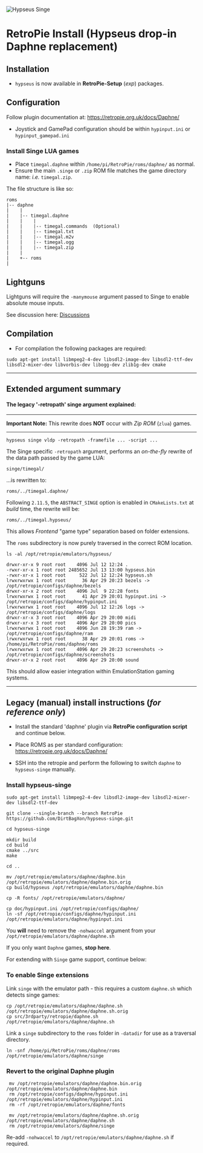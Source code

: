 ![Hypseus Singe](https://raw.githubusercontent.com/DirtBagXon/hypseus-singe/master/screenshots/hypseus-logo.png)

# RetroPie Install (Hypseus drop-in Daphne replacement)

## Installation

* `hypseus` is now available in **RetroPie-Setup** (_exp_) packages.

## Configuration

Follow plugin documentation at: https://retropie.org.uk/docs/Daphne/

* Joystick and GamePad configuration should be within `hypinput.ini` or `hypinput_gamepad.ini`

### Install Singe LUA games

* Place ``timegal.daphne`` within ``/home/pi/RetroPie/roms/daphne/`` as normal.
* Ensure the main ``.singe`` or ``.zip`` ROM file matches the game directory name: *i.e.* ``timegal.zip``.

The file structure is like so:

    roms
    |-- daphne
    |    |
    |    |-- timegal.daphne
    |    |    |
    |    |    |-- timegal.commands  (Optional)
    |    |    |-- timegal.txt
    |    |    |-- timegal.m2v
    |    |    |-- timegal.ogg
    |    |    |-- timegal.zip
    |    |
    |    +-- roms
    |


## Lightguns

Lightguns will require the ``-manymouse`` argument passed to Singe to enable absolute mouse inputs.

See discussion here: [Discussions](https://github.com/DirtBagXon/hypseus-singe/discussions/)

## Compilation

* For compilation the following packages are required:

```
sudo apt-get install libmpeg2-4-dev libsdl2-image-dev libsdl2-ttf-dev libsdl2-mixer-dev libvorbis-dev libogg-dev zlib1g-dev cmake
```

  *  *  *  *  *

## Extended argument summary

#### The legacy '-retropath' singe argument explained:

  *  *  *  *  *

**Important Note:** This rewrite does **NOT** occur with _Zip ROM_ (`zlua`) games.

  *  *  *  *  *

    hypseus singe vldp -retropath -framefile ... -script ...

The Singe specific ``-retropath`` argument, performs an *on-the-fly* rewrite of the data path passed by the game LUA:

    singe/timegal/

...is rewritten to:

    roms/../timegal.daphne/

Following ``2.11.5``, the ``ABSTRACT_SINGE`` option is enabled in ``CMakeLists.txt`` at _build_ time, the rewrite will be:

    roms/../timegal.hypseus/

This allows _Frontend_ "game type" separation based on folder extensions.

The ``roms`` subdirectory is now purely traversed in the correct ROM location.

    ls -al /opt/retropie/emulators/hypseus/

    drwxr-xr-x 9 root root    4096 Jul 12 12:24 .
    -rwxr-xr-x 1 root root 2485652 Jul 13 13:00 hypseus.bin
    -rwxr-xr-x 1 root root     522 Jul 12 12:24 hypseus.sh
    lrwxrwxrwx 1 root root      36 Apr 29 20:23 bezels -> /opt/retropie/configs/daphne/bezels
    drwxr-xr-x 2 root root    4096 Jul  9 22:28 fonts
    lrwxrwxrwx 1 root root      41 Apr 29 20:01 hypinput.ini -> /opt/retropie/configs/daphne/hypinput.ini
    lrwxrwxrwx 1 root root    4096 Jul 12 12:26 logs -> /opt/retropie/configs/daphne/logs
    drwxr-xr-x 3 root root    4096 Apr 29 20:00 midi
    drwxr-xr-x 3 root root    4096 Apr 29 20:00 pics
    lrwxrwxrwx 1 root root    4096 Jun 28 19:39 ram -> /opt/retropie/configs/daphne/ram
    lrwxrwxrwx 1 root root      38 Apr 29 20:01 roms -> /home/pi/RetroPie/roms/daphne/roms
    lrwxrwxrwx 1 root root    4096 Apr 29 20:23 screenshots -> /opt/retropie/configs/daphne/screenshots
    drwxr-xr-x 2 root root    4096 Apr 29 20:00 sound

This should allow easier integration within EmulationStation gaming systems.

  *  *  *  *  *

## Legacy (manual) install instructions (_for reference only_)

* Install the standard 'daphne' plugin via **RetroPie configuration script** and continue below.

* Place ROMS as per standard configuration: https://retropie.org.uk/docs/Daphne/

* SSH into the retropie and perform the following to switch `daphne` to `hypseus-singe` manually.

### Install hypseus-singe

    sudo apt-get install libmpeg2-4-dev libsdl2-image-dev libsdl2-mixer-dev libsdl2-ttf-dev

    git clone --single-branch --branch RetroPie https://github.com/DirtBagXon/hypseus-singe.git

    cd hypseus-singe

    mkdir build
    cd build
    cmake ../src
    make

    cd ..

    mv /opt/retropie/emulators/daphne/daphne.bin /opt/retropie/emulators/daphne/daphne.bin.orig
    cp build/hypseus /opt/retropie/emulators/daphne/daphne.bin

    cp -R fonts/ /opt/retropie/emulators/daphne/

    cp doc/hypinput.ini /opt/retropie/configs/daphne/
    ln -sf /opt/retropie/configs/daphne/hypinput.ini /opt/retropie/emulators/daphne/hypinput.ini

You **will** need to remove the ``-nohwaccel`` argument from your ``/opt/retropie/emulators/daphne/daphne.sh``

If you only want ``Daphne`` games, **stop here**.

For extending with ``Singe`` game support, continue below:

### To enable Singe extensions

Link ``singe`` with the emulator path - this requires a custom ``daphne.sh`` which detects singe games:

    cp /opt/retropie/emulators/daphne/daphne.sh /opt/retropie/emulators/daphne/daphne.sh.orig
    cp src/3rdparty/retropie/daphne.sh /opt/retropie/emulators/daphne/daphne.sh

Link a ``singe`` subdirectory to the ``roms`` folder in ``-datadir`` for use as a traversal directory.

    ln -snf /home/pi/RetroPie/roms/daphne/roms /opt/retropie/emulators/daphne/singe

### Revert to the original Daphne plugin

     mv /opt/retropie/emulators/daphne/daphne.bin.orig /opt/retropie/emulators/daphne/daphne.bin
     rm /opt/retropie/configs/daphne/hypinput.ini /opt/retropie/emulators/daphne/hypinput.ini
     rm -rf /opt/retropie/emulators/daphne/fonts

     mv /opt/retropie/emulators/daphne/daphne.sh.orig /opt/retropie/emulators/daphne/daphne.sh
     rm /opt/retropie/emulators/daphne/singe

Re-add ``-nohwaccel`` to  ``/opt/retropie/emulators/daphne/daphne.sh`` if required.

